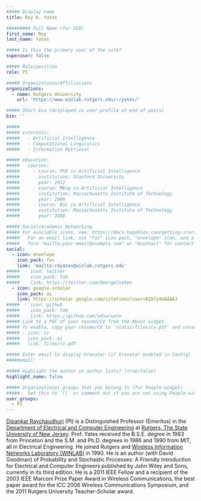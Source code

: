 ```yaml
---
##### Display name
title: Roy D. Yates

######### Full Name (for SEO)
first_name: Roy
last_name: Yates

##### Is this the primary user of the site?
superuser: false

##### Role/position
role: PI

##### Organizations/Affiliations
organizations:
  - name: Rutgers University
    url: 'https://www.winlab.rutgers.edu/~ryates/'

##### Short bio (displayed in user profile at end of posts)
bio: ''

#####
##### interests:
#####   - Artificial Intelligence
#####   - Computational Linguistics
#####   - Information Retrieval

##### education:
#####   courses:
#####     - course: PhD in Artificial Intelligence
#####       institution: Stanford University
#####       year: 2012
#####     - course: MEng in Artificial Intelligence
#####       institution: Massachusetts Institute of Technology
#####       year: 2009
#####     - course: BSc in Artificial Intelligence
#####       institution: Massachusetts Institute of Technology
#####       year: 2008

##### Social/Academic Networking
##### For available icons, see: https://docs.hugoblox.com/getting-started/page-builder/#icons
#####   For an email link, use "fas" icon pack, "envelope" icon, and a link in the
#####   form "mailto:your-email@example.com" or "#contact" for contact widget.
social:
  - icon: envelope
    icon_pack: fas
    link: 'mailto:rdyates@winlab.rutgers.edu'
#####  - icon: twitter
#####    icon_pack: fab
#####    link: https://twitter.com/GeorgeCushen
  - icon: google-scholar
    icon_pack: ai
    link: https://scholar.google.com/citations?user=0ZA7y4UAAAAJ
#####  - icon: github
#####    icon_pack: fab
#####    link: https://github.com/adsarwate
##### Link to a PDF of your resume/CV from the About widget.
##### To enable, copy your resume/CV to `static/files/cv.pdf` and uncomment the lines below.
##### - icon: cv
#####   icon_pack: ai
#####   link: files/cv.pdf

##### Enter email to display Gravatar (if Gravatar enabled in Config)
#####email: ''

##### Highlight the author in author lists? (true/false)
highlight_name: false

##### Organizational groups that you belong to (for People widget)
#####   Set this to `[]` or comment out if you are not using People widget.
user_groups:
  - PI
---
```


[Dipankar Raychaudhuri](https://www.ece.rutgers.edu/dipankar-raychaudhuri) (PI) is a Distinguished Professor (Emeritus) in the [Department of Electrical and Computer Engineering](https://www.ece.rutgers.edu) at [Rutgers, The State University of New Jersey](https://www.rutgers.edu). Prof. Yates received the B.S.E. degree in 1983 from Princeton and the S.M. and Ph.D. degrees in 1986 and 1990 from MIT, all in Electrical Engineering. He joined Rutgers and [Wireless Information Networks Laboratory (WINLAB)](https://winlab.rutgers.edu/) in 1990. He is an author (with David Goodman) of Probability and Stochastic Processes: A Friendly Introduction for Electrical and Computer Engineers published by John Wiley and Sons, currently in its third edition. He is a 2011 IEEE Fellow and a recipient of the 2003 IEEE Marconi Prize Paper Award in Wireless Communications, the best paper award for the ICC 2006 Wireless Communications Symposium, and the 2011 Rutgers University Teacher-Scholar award. 